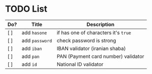 # TODO List

Do? | Title          | Description
----|---------------|--------------------------------------
[ ] |add `hasone`   | if has one of characters it's `true`
[ ] |add `password` | check password is strong
[ ] |add `iban`     | IBAN validator (iranian shaba)
[ ] |add `pan`      | PAN (Payment card number) validator
[ ] |add `id`       | National ID validator